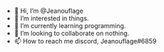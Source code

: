 - 👋 Hi, I’m @Jeanouflage
- 👀 I’m interested in things.
- 🌱 I’m currently learning programming.
- 💞️ I’m looking to collaborate on nothing.
- 📫 How to reach me discord, Jeanouflage#6859

<!---
Jeanouflage/Jeanouflage is a ✨ special ✨ repository because its `README.md` (this file) appears on your GitHub profile.
You can click the Preview link to take a look at your changes.
--->
